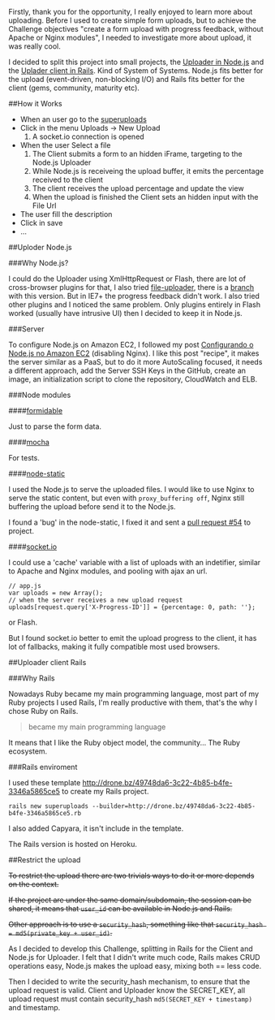 Firstly, thank you for the opportunity, I really enjoyed to learn more about uploading. Before I used to create simple form uploads, but to achieve the Challenge objectives "create a form upload with progress feedback, without Apache or Nginx modules", I needed to investigate more about upload, it was really cool.

I decided to split this project into small projects, the [Uploader in Node.js](https://github.com/phstc/uploader_nodejs) and the [Uplader client in Rails](https://github.com/phstc/uploader_rails). Kind of System of Systems. Node.js fits better for the upload (event-driven, non-blocking I/O) and Rails fits better for the client (gems, community, maturity etc).

##How it Works

* When an user go to the [superuploads](http://superuploads.herokuapp.com)
* Click in the menu Uploads -> New Upload
    1. A socket.io connection is opened 
* When the user Select a file
    1. The Client submits a form to an hidden iFrame, targeting to the Node.js Uploader
    2. While Node.js is receiveing the upload buffer, it emits the percentage received to the client
    3. The client receives the upload percentage and update the view
    4. When the upload is finished the Client sets an hidden input with the File Url
* The user fill the description
* Click in save
* ...

##Uploder Node.js

###Why Node.js?

I could do the Uploader using XmlHttpRequest or Flash, there are lot of cross-browser plugins for that, I also tried [file-uploader](https://github.com/valums/file-uploader), there is a [branch](https://github.com/phstc/uploader_rails/tree/valums-file-uploader) with this version. But in IE7+ the progress feedback didn't work. I also tried other plugins and I noticed the same problem. Only plugins entirely in Flash worked (usually have intrusive UI) then I decided to keep it in Node.js.

###Server

To configure Node.js on Amazon EC2, I followed my post [Configurando o Node.js no Amazon EC2](http://pablocantero.com/blog/2012/01/04/configurando-o-node-js-no-amazon-ec2/) (disabling Nginx). 
I like this post "recipe", it makes the server similar as a PaaS, but to do it more AutoScaling focused, it needs a different approach, add the Server SSH Keys in the GitHub, create an image, an initialization script to clone the repository, CloudWatch and ELB.

###Node modules

####[formidable](https://github.com/felixge/node-formidable)

Just to parse the form data.

####[mocha](https://github.com/visionmedia/mocha)

For tests. 

####[node-static](https://github.com/cloudhead/node-static)

I used the Node.js to serve the uploaded files. I would like to use Nginx to serve the static content, but even with ```proxy_buffering off```, Nginx still buffering the upload before send it to the Node.js.

I found a 'bug' in the node-static, I fixed it and sent a [pull request #54](https://github.com/cloudhead/node-static/pull/54) to project.

####[socket.io](http://socket.io)

I could use a 'cache' variable with a list of uploads with an indetifier, similar to Apache and Nginx modules, and pooling with ajax an url.

    // app.js
    var uploads = new Array();
    // when the server receives a new upload request
    uploads[request.query['X-Progress-ID']] = {percentage: 0, path: ''};

or Flash.

But I found socket.io better to emit the upload progress to the client, it has lot of fallbacks, making it fully compatible most used browsers.

##Uploader client Rails

###Why Rails

Nowadays Ruby became my main programming language, most part of my Ruby projects I used Rails, I'm really productive with them, that's the why I chose Ruby on Rails.

> became my main programming language

It means that I like the Ruby object model, the community... The Ruby ecosystem.

###Rails enviroment

I used these template http://drone.bz/49748da6-3c22-4b85-b4fe-3346a5865ce5 to create my Rails project.

```rails new superuploads --builder=http://drone.bz/49748da6-3c22-4b85-b4fe-3346a5865ce5.rb```

I also added Capyara, it isn't include in the template.

The Rails version is hosted on Heroku.

##Restrict the upload

<del>To restrict the upload there are two trivials ways to do it or more depends on the context.</del>

<del>If the project are under the same domain/subdomain, the session can be shared, it means that ```user_id``` can be available in Node.js and Rails.</del>

<del>Other approach is to use a ```security_hash```, something like that ```security_hash = md5(private_key + user_id)```.</del>

As I decided to develop this Challenge, splitting in Rails for the Client and Node.js for Uploader. I felt that I didn't write much code, Rails makes CRUD operations easy, Node.js makes the upload easy, mixing both == less code.

Then I decided to write the security_hash mechanism, to ensure that the upload request is valid. Client and Uploader know the SECRET_KEY, all upload request must contain security_hash ```md5(SECRET_KEY + timestamp)``` and timestamp.
